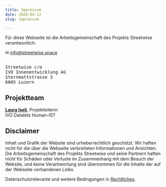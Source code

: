 ```yaml
---
title: Impressum
date: 2020-04-13
slug: impressum

---
```


Für diese Webseite ist die Arbeitsgemeinschaft des Projekts Streetwise verantwortlich.

✉ [info@streetwise.space](mailto:info@streetwise.space)
<pre>   
Streetwise c/o   
IVO Innenentwicklung AG   
Sternmattstrasse 3   
6005 Luzern   
</pre>

## Projektteam

**[Laura Iseli](mailto:laura.iseli@ivoag.ch)**, Projektleiterin  
IVO
Datalets
Human-IST

## Disclaimer

Inhalt und Grafik der Website sind urheberrechtlich geschützt. Wir haften nicht für die über die Webseite verbreiteten Informationen und Ansichten. Die Arbeitsgemeinschaft des Projekts Streetwise und seine Partnern haften nicht für Schäden oder Verluste im Zusammenhang mit dem Besuch der Website, und keine Verantwortung sind übernommen für die Inhalte der auf der Webseite vorhandenen Links.

Datenschutzrelevante und weitere Bedingungen in [Rechtliches](legal).
